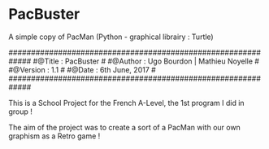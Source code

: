 # PacBuster
A simple copy of PacMan (Python - graphical librairy : Turtle)

#############################################################
#@Title : PacBuster                                         #
#@Author : Ugo Bourdon | Mathieu Noyelle                    #
#@Version : 1.1                                             #
#@Date : 6th June, 2017                                     #
#############################################################



This is a School Project for the French A-Level, the 1st program I did in group ! 

The aim of the project was to create a sort of a PacMan with our own graphism as a Retro game ! 
